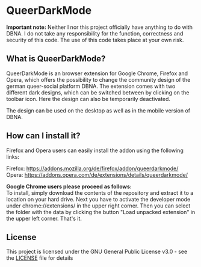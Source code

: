 # QueerDarkMode

**Important note:** Neither I nor this project officially have anything to do with DBNA. I do not take any responsibility for the function, correctness and security of this code. The use of this code takes place at your own risk. 


## What is QueerDarkMode?

QueerDarkMode is an browser extension for Google Chrome, Firefox and Opera, which offers the possibility to change the community design of the german queer-social platform DBNA. The extension comes with two different dark designs, which can be switched between by clicking on the toolbar icon. Here the design can also be temporarily deactivated.

The design can be used on the desktop as well as in the mobile version of DBNA.

## How can I install it?

Firefox and Opera users can easily install the addon using the following links:

Firefox: https://addons.mozilla.org/de/firefox/addon/queerdarkmode/  
Opera: https://addons.opera.com/de/extensions/details/queerdarkmode/

**Google Chrome users please proceed as follows:**  
To install, simply download the contents of the repository and extract it to a location on your hard drive. Next you have to activate the developer mode under chrome://extensions/ in the upper right corner. Then you can select the folder with the data by clicking the button "Load unpacked extension" in the upper left corner. That's it.

## License

This project is licensed under the GNU General Public License v3.0 - see the [LICENSE](LICENSE) file for details